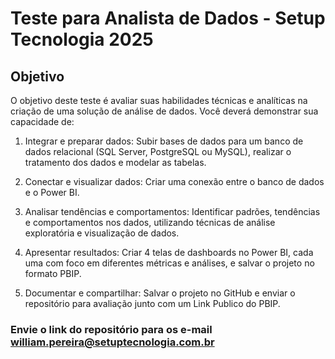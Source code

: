# Teste para Analista de Dados - Setup Tecnologia 2025

## Objetivo

O objetivo deste teste é avaliar suas habilidades técnicas e analíticas na criação de uma solução de análise de dados. Você deverá demonstrar sua capacidade de:

1. Integrar e preparar dados: Subir bases de dados para um banco de dados relacional (SQL Server, PostgreSQL ou MySQL), realizar o tratamento dos dados e modelar as tabelas.

2. Conectar e visualizar dados: Criar uma conexão entre o banco de dados e o Power BI.

3. Analisar tendências e comportamentos: Identificar padrões, tendências e comportamentos nos dados, utilizando técnicas de análise exploratória e visualização de dados.

4. Apresentar resultados: Criar 4 telas de dashboards no Power BI, cada uma com foco em diferentes métricas e análises, e salvar o projeto no formato PBIP.

5. Documentar e compartilhar: Salvar o projeto no GitHub e enviar o repositório para avaliação junto com um Link Publico do PBIP.

### Envie o link do repositório para os e-mail [william.pereira@setuptecnologia.com.br](william.pereira@setuptecnologia.com.br)
